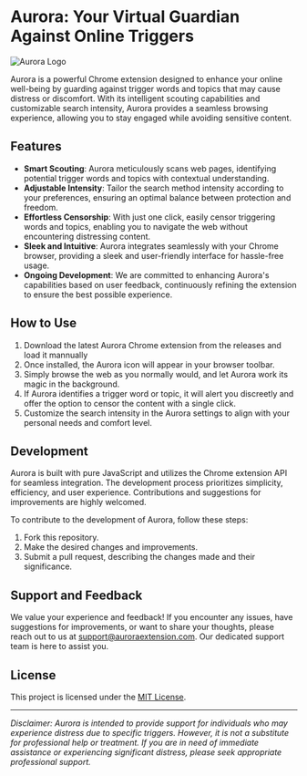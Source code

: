 # Aurora: Your Virtual Guardian Against Online Triggers

![Aurora Logo](https://i.imgur.com/eNcgIeb.png)

Aurora is a powerful Chrome extension designed to enhance your online well-being by guarding against trigger words and topics that may cause distress or discomfort. With its intelligent scouting capabilities and customizable search intensity, Aurora provides a seamless browsing experience, allowing you to stay engaged while avoiding sensitive content.

## Features

- **Smart Scouting**: Aurora meticulously scans web pages, identifying potential trigger words and topics with contextual understanding.
- **Adjustable Intensity**: Tailor the search method intensity according to your preferences, ensuring an optimal balance between protection and freedom.
- **Effortless Censorship**: With just one click, easily censor triggering words and topics, enabling you to navigate the web without encountering distressing content.
- **Sleek and Intuitive**: Aurora integrates seamlessly with your Chrome browser, providing a sleek and user-friendly interface for hassle-free usage.
- **Ongoing Development**: We are committed to enhancing Aurora's capabilities based on user feedback, continuously refining the extension to ensure the best possible experience.

## How to Use

1. Download the latest Aurora Chrome extension from the releases and load it mannually
2. Once installed, the Aurora icon will appear in your browser toolbar.
3. Simply browse the web as you normally would, and let Aurora work its magic in the background.
4. If Aurora identifies a trigger word or topic, it will alert you discreetly and offer the option to censor the content with a single click.
5. Customize the search intensity in the Aurora settings to align with your personal needs and comfort level.

## Development

Aurora is built with pure JavaScript and utilizes the Chrome extension API for seamless integration. The development process prioritizes simplicity, efficiency, and user experience. Contributions and suggestions for improvements are highly welcomed.

To contribute to the development of Aurora, follow these steps:

1. Fork this repository.
2. Make the desired changes and improvements.
3. Submit a pull request, describing the changes made and their significance.

## Support and Feedback

We value your experience and feedback! If you encounter any issues, have suggestions for improvements, or want to share your thoughts, please reach out to us at [support@auroraextension.com](mailto:support@auroraextension.com). Our dedicated support team is here to assist you.

## License

This project is licensed under the [MIT License](LICENSE).

---

*Disclaimer: Aurora is intended to provide support for individuals who may experience distress due to specific triggers. However, it is not a substitute for professional help or treatment. If you are in need of immediate assistance or experiencing significant distress, please seek appropriate professional support.*
